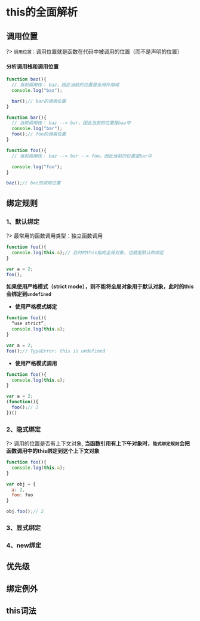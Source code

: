 # this的全面解析

## 调用位置

?> `调用位置：`调用位置就是函数在代码中被调用的位置（而不是声明的位置）

#### 分析调用栈和调用位置

```js
function baz(){
  // 当前调用栈： baz，因此当前的位置是全局作用域
  console.log("baz");

  bar();// bar的调用位置
}

function bar(){
  // 当前调用栈： baz --> bar，因此当前的位置是baz中
  console.log("bar");
  foo();// foo的调用位置
}

function foo(){
  // 当前调用栈： baz --> bar --> foo，因此当前的位置是bar中

  console.log("foo");
}

baz();// baz的调用位置
```

## 绑定规则

### 1、默认绑定

?> 最常用的函数调用类型：独立函数调用

```js
function foo(){
  console.log(this.a);// 此时的this指向全局对象，也就是默认的绑定
}

var a = 2;
foo();
```

**如果使用严格模式（strict mode），则不能将全局对象用于默认对象，此时的this会绑定到`undefined`**

- **使用严格模式绑定**

```js
function foo(){
  “use strict”;
  console.log(this.a);
}

var a = 2;
foo();// TypeError: this is undefined
```

- **使用严格模式调用**

```js
function foo(){
  console.log(this.a);
}

var a = 2;
(function(){
  foo();// 2
})()
```

### 2、隐式绑定

?> 调用的位置是否有上下文对象, **当函数引用有上下午对象时，`隐式绑定规则`会把函数调用中的this绑定到这个上下文对象**

```js
function foo(){
  console.log(this.a);
}

var obj = {
  a: 2,
  foo: foo
}

obj.foo();// 2
```

### 3、显式绑定


### 4、new绑定



## 优先级



## 绑定例外



## this词法







